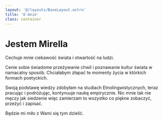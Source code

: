 ```yaml
---
layout: '@/layouts/BaseLayout.astro'
title: 'O mnie'
class: container
---
```


# Jestem Mirella
Cechuje mnie ciekawość świata i otwartość na ludzi.

Cenie sobie świadome przeżywanie chwil i poznawanie kultur świata w namacalny sposób.
Chciałabym złapać te momenty życia w którkich formach poetyckich.


Swoją podstawę wiedzy zdobyłam na studiach Etnolingwistycznych, teraz pracując i podróżując,
kontynuuje naukę empirycznie.
Nic mnie tak nie męczy jak siedzenie więc zamierzam to wszystko co piękne zobaczyć, przeżyć i zapisać.

Będzie mi miło z Wami się tym dzielić. 



